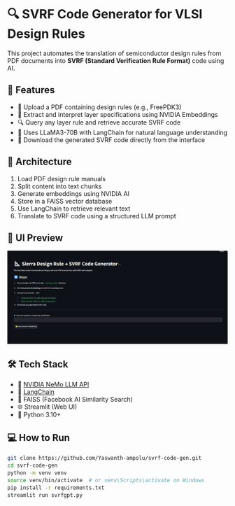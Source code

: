 # 🔍 SVRF Code Generator for VLSI Design Rules

This project automates the translation of semiconductor design rules from PDF documents into **SVRF (Standard Verification Rule Format)** code using AI.

## 🚀 Features

- 📄 Upload a PDF containing design rules (e.g., FreePDK3)
- 🤖 Extract and interpret layer specifications using NVIDIA Embeddings
- 🔍 Query any layer rule and retrieve accurate SVRF code
- 🧠 Uses LLaMA3-70B with LangChain for natural language understanding
- 💾 Download the generated SVRF code directly from the interface

## 🧱 Architecture

1. Load PDF design rule manuals
2. Split content into text chunks
3. Generate embeddings using NVIDIA AI
4. Store in a FAISS vector database
5. Use LangChain to retrieve relevant text
6. Translate to SVRF code using a structured LLM prompt

## 📸 UI Preview

![UI Screenshot](image.png) <!-- Replace or remove if not available -->

## 🛠️ Tech Stack

- 🧠 [NVIDIA NeMo LLM API](https://developer.nvidia.com/nemo)
- 🔗 [LangChain](https://www.langchain.com/)
- 🧰 FAISS (Facebook AI Similarity Search)
- 🌐 Streamlit (Web UI)
- 📄 Python 3.10+

## 💻 How to Run

```bash
git clone https://github.com/Yaswanth-ampolu/svrf-code-gen.git
cd svrf-code-gen
python -m venv venv
source venv/bin/activate  # or venv\Scripts\activate on Windows
pip install -r requirements.txt
streamlit run svrfgpt.py
